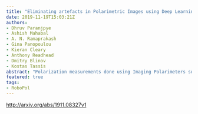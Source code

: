 ```yaml
---
title: "Eliminating artefacts in Polarimetric Images using Deep Learning"
date: 2019-11-19T15:03:21Z
authors:
- Dhruv Paranjpye
- Ashish Mahabal
- A. N. Ramaprakash
- Gina Panopoulou
- Kieran Cleary
- Anthony Readhead
- Dmitry Blinov
- Kostas Tassis
abstract: "Polarization measurements done using Imaging Polarimeters such as the Robotic Polarimeter are very sensitive to the presence of artefacts in images. Artefacts can range from internal reflections in a telescope to satellite trails that could contaminate an area of interest in the image. With the advent of wide-field polarimetry surveys, it is imperative to develop methods that automatically flag artefacts in images. In this paper, we implement a Convolutional Neural Network to identify the most dominant artefacts in the images. We find that our model can successfully classify sources with 98% true positive and 97% true negative rates. Such models, combined with transfer learning, will give us a running start in artefact elimination for near-future surveys like WALOP."
featured: true
tags:
- RoboPol
---
```

http://arxiv.org/abs/1911.08327v1